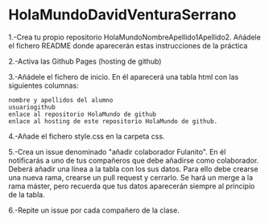 # HolaMundoDavidVenturaSerrano
1.-Crea tu propio repositorio HolaMundoNombreApellido1Apellido2. Añádele el fichero README donde aparecerán estas instrucciones de la práctica

2.-Activa las Github Pages (hosting de github)

3.-Añádele el fichero de inicio. En él aparecerá una tabla html con las siguientes columnas:

    nombre y apellidos del alumno
    usuariogithub
    enlace al repositorio HolaMundo de github
    enlace al hosting de este repositorio HolaMundo de github.


4.-Añade el fichero style.css en la carpeta css. 

5.-Crea un issue denominado "añadir colaborador Fulanito". En él notificarás a uno de tus compañeros que debe añadirse como colaborador. Deberá añadir una línea a la tabla con los sus datos. Para ello debe crearse una nueva rama, crearse un pull request y cerrarlo. Se hará un merge a la rama máster, pero recuerda que tus datos aparecerán  siempre al principio de la tabla.

6.-Repite un issue por cada compañero de la clase.
